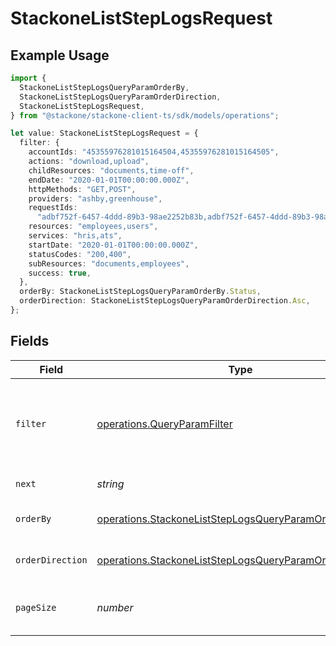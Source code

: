 # StackoneListStepLogsRequest

## Example Usage

```typescript
import {
  StackoneListStepLogsQueryParamOrderBy,
  StackoneListStepLogsQueryParamOrderDirection,
  StackoneListStepLogsRequest,
} from "@stackone/stackone-client-ts/sdk/models/operations";

let value: StackoneListStepLogsRequest = {
  filter: {
    accountIds: "45355976281015164504,45355976281015164505",
    actions: "download,upload",
    childResources: "documents,time-off",
    endDate: "2020-01-01T00:00:00.000Z",
    httpMethods: "GET,POST",
    providers: "ashby,greenhouse",
    requestIds:
      "adbf752f-6457-4ddd-89b3-98ae2252b83b,adbf752f-6457-4ddd-89b3-98ae2252b83c",
    resources: "employees,users",
    services: "hris,ats",
    startDate: "2020-01-01T00:00:00.000Z",
    statusCodes: "200,400",
    subResources: "documents,employees",
    success: true,
  },
  orderBy: StackoneListStepLogsQueryParamOrderBy.Status,
  orderDirection: StackoneListStepLogsQueryParamOrderDirection.Asc,
};
```

## Fields

| Field                                                                                                                                     | Type                                                                                                                                      | Required                                                                                                                                  | Description                                                                                                                               | Example                                                                                                                                   |
| ----------------------------------------------------------------------------------------------------------------------------------------- | ----------------------------------------------------------------------------------------------------------------------------------------- | ----------------------------------------------------------------------------------------------------------------------------------------- | ----------------------------------------------------------------------------------------------------------------------------------------- | ----------------------------------------------------------------------------------------------------------------------------------------- |
| `filter`                                                                                                                                  | [operations.QueryParamFilter](../../../sdk/models/operations/queryparamfilter.md)                                                         | :heavy_minus_sign:                                                                                                                        | Filter parameters that allow greater customisation of the list response                                                                   |                                                                                                                                           |
| `next`                                                                                                                                    | *string*                                                                                                                                  | :heavy_minus_sign:                                                                                                                        | The unified cursor                                                                                                                        |                                                                                                                                           |
| `orderBy`                                                                                                                                 | [operations.StackoneListStepLogsQueryParamOrderBy](../../../sdk/models/operations/stackoneliststeplogsqueryparamorderby.md)               | :heavy_minus_sign:                                                                                                                        | The field to order the results by.                                                                                                        | created_at                                                                                                                                |
| `orderDirection`                                                                                                                          | [operations.StackoneListStepLogsQueryParamOrderDirection](../../../sdk/models/operations/stackoneliststeplogsqueryparamorderdirection.md) | :heavy_minus_sign:                                                                                                                        | The direction to order the results by.                                                                                                    | asc                                                                                                                                       |
| `pageSize`                                                                                                                                | *number*                                                                                                                                  | :heavy_minus_sign:                                                                                                                        | The number of results per page (default value is 25)                                                                                      |                                                                                                                                           |